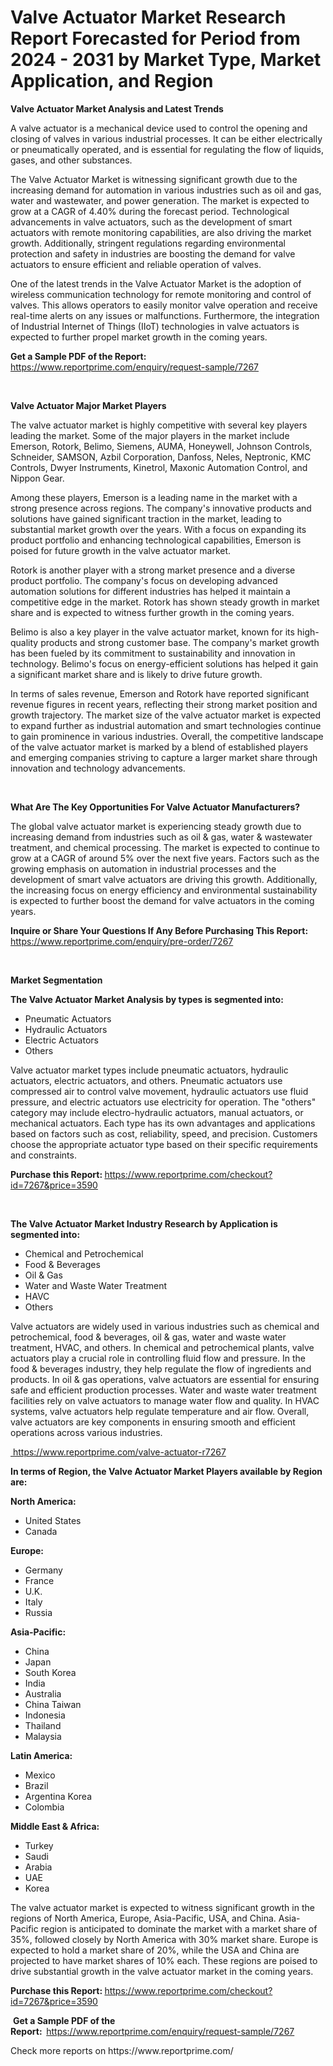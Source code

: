 <p><h1>Valve Actuator Market Research Report Forecasted for Period from 2024 -  2031 by Market Type, Market Application, and Region</h1></p><p><strong>Valve Actuator Market Analysis and Latest Trends</strong></p>
<p><p>A valve actuator is a mechanical device used to control the opening and closing of valves in various industrial processes. It can be either electrically or pneumatically operated, and is essential for regulating the flow of liquids, gases, and other substances.</p><p>The Valve Actuator Market is witnessing significant growth due to the increasing demand for automation in various industries such as oil and gas, water and wastewater, and power generation. The market is expected to grow at a CAGR of 4.40% during the forecast period. Technological advancements in valve actuators, such as the development of smart actuators with remote monitoring capabilities, are also driving the market growth. Additionally, stringent regulations regarding environmental protection and safety in industries are boosting the demand for valve actuators to ensure efficient and reliable operation of valves.</p><p>One of the latest trends in the Valve Actuator Market is the adoption of wireless communication technology for remote monitoring and control of valves. This allows operators to easily monitor valve operation and receive real-time alerts on any issues or malfunctions. Furthermore, the integration of Industrial Internet of Things (IIoT) technologies in valve actuators is expected to further propel market growth in the coming years.</p></p>
<p><strong>Get a Sample PDF of the Report:&nbsp;</strong> <a href="https://www.reportprime.com/enquiry/request-sample/7267">https://www.reportprime.com/enquiry/request-sample/7267</a></p>
<p>&nbsp;</p>
<p><strong>Valve Actuator Major Market Players</strong></p>
<p><p>The valve actuator market is highly competitive with several key players leading the market. Some of the major players in the market include Emerson, Rotork, Belimo, Siemens, AUMA, Honeywell, Johnson Controls, Schneider, SAMSON, Azbil Corporation, Danfoss, Neles, Neptronic, KMC Controls, Dwyer Instruments, Kinetrol, Maxonic Automation Control, and Nippon Gear.</p><p>Among these players, Emerson is a leading name in the market with a strong presence across regions. The company's innovative products and solutions have gained significant traction in the market, leading to substantial market growth over the years. With a focus on expanding its product portfolio and enhancing technological capabilities, Emerson is poised for future growth in the valve actuator market.</p><p>Rotork is another player with a strong market presence and a diverse product portfolio. The company's focus on developing advanced automation solutions for different industries has helped it maintain a competitive edge in the market. Rotork has shown steady growth in market share and is expected to witness further growth in the coming years.</p><p>Belimo is also a key player in the valve actuator market, known for its high-quality products and strong customer base. The company's market growth has been fueled by its commitment to sustainability and innovation in technology. Belimo's focus on energy-efficient solutions has helped it gain a significant market share and is likely to drive future growth.</p><p>In terms of sales revenue, Emerson and Rotork have reported significant revenue figures in recent years, reflecting their strong market position and growth trajectory. The market size of the valve actuator market is expected to expand further as industrial automation and smart technologies continue to gain prominence in various industries. Overall, the competitive landscape of the valve actuator market is marked by a blend of established players and emerging companies striving to capture a larger market share through innovation and technology advancements.</p></p>
<p>&nbsp;</p>
<p><strong>What Are The Key Opportunities For Valve Actuator Manufacturers?</strong></p>
<p><p>The global valve actuator market is experiencing steady growth due to increasing demand from industries such as oil & gas, water & wastewater treatment, and chemical processing. The market is expected to continue to grow at a CAGR of around 5% over the next five years. Factors such as the growing emphasis on automation in industrial processes and the development of smart valve actuators are driving this growth. Additionally, the increasing focus on energy efficiency and environmental sustainability is expected to further boost the demand for valve actuators in the coming years.</p></p>
<p><strong>Inquire or Share Your Questions If Any Before Purchasing This Report:</strong> <a href="https://www.reportprime.com/enquiry/pre-order/7267">https://www.reportprime.com/enquiry/pre-order/7267</a></p>
<p>&nbsp;</p>
<p><strong>Market Segmentation</strong></p>
<p><strong>The Valve Actuator Market Analysis by types is segmented into:</strong></p>
<p><ul><li>Pneumatic Actuators</li><li>Hydraulic Actuators</li><li>Electric Actuators</li><li>Others</li></ul></p>
<p><p>Valve actuator market types include pneumatic actuators, hydraulic actuators, electric actuators, and others. Pneumatic actuators use compressed air to control valve movement, hydraulic actuators use fluid pressure, and electric actuators use electricity for operation. The "others" category may include electro-hydraulic actuators, manual actuators, or mechanical actuators. Each type has its own advantages and applications based on factors such as cost, reliability, speed, and precision. Customers choose the appropriate actuator type based on their specific requirements and constraints.</p></p>
<p><strong>Purchase this Report:&nbsp;</strong><a href="https://www.reportprime.com/checkout?id=7267&price=3590">https://www.reportprime.com/checkout?id=7267&price=3590</a></p>
<p>&nbsp;</p>
<p><strong>The Valve Actuator Market Industry Research by Application is segmented into:</strong></p>
<p><ul><li>Chemical and Petrochemical</li><li>Food & Beverages</li><li>Oil & Gas</li><li>Water and Waste Water Treatment</li><li>HAVC</li><li>Others</li></ul></p>
<p><p>Valve actuators are widely used in various industries such as chemical and petrochemical, food & beverages, oil & gas, water and waste water treatment, HVAC, and others. In chemical and petrochemical plants, valve actuators play a crucial role in controlling fluid flow and pressure. In the food & beverages industry, they help regulate the flow of ingredients and products. In oil & gas operations, valve actuators are essential for ensuring safe and efficient production processes. Water and waste water treatment facilities rely on valve actuators to manage water flow and quality. In HVAC systems, valve actuators help regulate temperature and air flow. Overall, valve actuators are key components in ensuring smooth and efficient operations across various industries.</p></p>
<p><a href="https://www.reportprime.com/valve-actuator-r7267">&nbsp;https://www.reportprime.com/valve-actuator-r7267</a></p>
<p><strong>In terms of Region, the Valve Actuator Market Players available by Region are:</strong></p>
<p>
    <p> <strong> North America: </strong>
        <ul>
            <li>United States</li>
            <li>Canada</li>
        </ul>
        </p> 
    <p> <strong> Europe: </strong>
        <ul>
            <li>Germany</li>
            <li>France</li>
            <li>U.K.</li>
            <li>Italy</li>
            <li>Russia</li>
        </ul>
        </p> 
    <p> <strong> Asia-Pacific: </strong>
        <ul>
            <li>China</li>
            <li>Japan</li>
            <li>South Korea</li>
            <li>India</li>
            <li>Australia</li>
            <li>China Taiwan</li>
            <li>Indonesia</li>
            <li>Thailand</li>
            <li>Malaysia</li>
        </ul>
        </p> 
    <p> <strong> Latin America: </strong>
        <ul>
            <li>Mexico</li>
            <li>Brazil</li>
            <li>Argentina Korea</li>
            <li>Colombia</li>
        </ul>
        </p> 
    <p> <strong> Middle East & Africa: </strong>
        <ul>
            <li>Turkey</li>
            <li>Saudi</li>
            <li>Arabia</li>
            <li>UAE</li>
            <li>Korea</li>
        </ul>
    </p>
    </p>
<p><p>The valve actuator market is expected to witness significant growth in the regions of North America, Europe, Asia-Pacific, USA, and China. Asia-Pacific region is anticipated to dominate the market with a market share of 35%, followed closely by North America with 30% market share. Europe is expected to hold a market share of 20%, while the USA and China are projected to have market shares of 10% each. These regions are poised to drive substantial growth in the valve actuator market in the coming years.</p></p>
<p><strong>Purchase this Report: </strong><a href="https://www.reportprime.com/checkout?id=7267&price=3590">https://www.reportprime.com/checkout?id=7267&price=3590</a></p>
<p>&nbsp;<strong>Get a Sample PDF of the Report:&nbsp;&nbsp;</strong><a href="https://www.reportprime.com/enquiry/request-sample/7267">https://www.reportprime.com/enquiry/request-sample/7267</a></p>
<p><strong></strong></p>
<p>Check more reports on https://www.reportprime.com/</p>